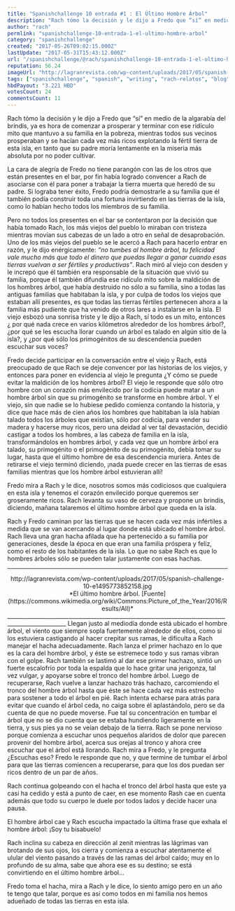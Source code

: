 ```yaml
---
title: "Spanishchallenge 10 entrada #1 : El Último Hombre Árbol"
description: "Rach tómo la decisión y le dijo a Fredo que “sí” en medio de la algarabía del brindis, ya es hora de comenzar a prosperar y terminar con ese ridículo ..."
author: "rach"
permlink: "spanishchallenge-10-entrada-1-el-ultimo-hombre-arbol"
category: "spanishchallenge"
created: "2017-05-26T09:02:15.000Z"
lastUpdate: "2017-05-31T15:43:12.000Z"
url: "/spanishchallenge/@rach/spanishchallenge-10-entrada-1-el-ultimo-hombre-arbol"
reputation: 56.24
imageUrl: "http://lagranrevista.com/wp-content/uploads/2017/05/spanish-challenge-10-e1495773852158.jpg"
tags: ["spanishchallenge", "spanish", "writing", "rach-relatos", "blog"]
hbdPayout: "3.221 HBD"
votesCount: 24
commentsCount: 11
---
```


Rach tómo la decisión y le dijo a Fredo que “sí” en medio de la algarabía del brindis, ya es hora de comenzar a prosperar y terminar con ese ridículo mito que mantuvo a su familia en la pobreza, mientras todos sus vecinos prosperaban y se hacían cada vez más ricos explotando la fértil tierra de esta isla, en tanto que su padre moría lentamente en la miseria más absoluta por no poder cultivar.

La cara de alegría de Fredo no tiene parangón con las de los otros que están presentes en el bar, por fin había logrado convencer a Rach de asociarse con él  para poner a trabajar la tierra muerta que heredó de su padre. Si lograba tener éxito, Fredo podría demostrarle a su familia que él también podía construir toda una fortuna invirtiendo en las tierras de la isla, como lo habían hecho todos los miembros de su familia.

Pero no todos los presentes en el bar se contentaron por la decisión que había tomado Rach, los más viejos del pueblo lo miraban con tristeza mientras movían sus cabezas de un lado a otro en señal de desaprobación. Uno de los más viejos del pueblo se le acercó a Rach para hacerlo entrar en razón, y le dijo enérgicamente: *“no tumbes al hombre árbol, tu felicidad vale mucho más que todo el dinero que puedas llegar a ganar cuando esas tierras vuelvan a ser fértiles y productivas”*. Rach miró al viejo con desden y le increpó que él también era responsable de la situación que vivió su familia, porque él también difundía ese ridículo mito sobre la maldición de los hombres árbol, que había destruido no sólo a su familia, sino a todas las antiguas familias que habitaban la isla, y por culpa de todos los viejos que estaban allí presentes, es que todas las tierras fértiles pertenecen ahora a la familia más pudiente que ha venido de otros lares a instalarse en la isla. El viejo esbozó una sonrisa triste y le dijo a Rach, sí todo es un mito, entonces ¿ por qué nada crece en varios kilómetros alrededor de los hombres árbol?,  ¿por qué se les escucha llorar cuando un árbol es talado en algún sitio de la isla?, y ¿por qué sólo los primogénitos de su descendencia pueden escuchar sus voces? 

Fredo decide participar en la conversación entre el viejo y Rach, está preocupado de que Rach se deje convencer por las historias de los viejos, y entonces para poner en evidencia al viejo le pregunta ¿Y cómo se puede evitar la maldición de los hombres árbol? El viejo le responde que sólo otro hombre con un corazón más envilecido por la codicia puede matar a un hombre árbol sin que su primogénito se transforme en hombre árbol. Y el viejo, sin que nadie se lo hubiese pedido comienza contando la historia, y dice que hace más de cien años los hombres que habitaban la isla habían talado todos los árboles que existían, sólo por codicia, para vender su madera y hacerse muy ricos, pero una deidad al ver tal devastación, decidió castigar a todos los hombres, a las cabeza de familia en la isla, transformándolos en hombres árbol, y cada vez que un hombre árbol era talado, su primogénito o el  primogénito de su primogénito, debía tomar su lugar, hasta que el último hombre de esa descendencia muriera. Antes de retirarse el viejo terminó diciendo,  ¡nada puede crecer en las tierras de esas familias mientras que los hombre árbol estuvieran allí!

Fredo mira a Rach y le dice, nosotros somos más codiciosos que cualquiera en esta isla y tenemos el corazón envilecido porque queremos ser groseramente ricos. Rach levanta su vaso de cerveza y propone un brindis, diciendo,  mañana talaremos el último hombre árbol que queda en la isla.

Rach y Fredo caminan por las tierras que se hacen cada vez más infértiles a medida que se van acercando al lugar donde está ubicado el hombre árbol. Rach lleva una gran hacha afilada que ha pertenecido a su familia por generaciones, desde la época en que eran una familia próspera y feliz, como el resto de los habitantes de la isla. Lo que no sabe Rach es que lo hombres árboles sólo se pueden talar justamente con esas hachas.
__________________________________________________________________________________________________
<center>http://lagranrevista.com/wp-content/uploads/2017/05/spanish-challenge-10-e1495773852158.jpg</center>
<center>*El último hombre árbol. [Fuente](https://commons.wikimedia.org/wiki/Commons:Picture_of_the_Year/2016/Results/All)*</center>
___________________________________________________________________________________________________
Llegan justo al mediodía donde está ubicado el hombre árbol, el viento que siempre sopla fuertemente alrededor de ellos, como si los estuviera castigando al hacer crepitar sus ramas, le dificulta a Rach manejar el hacha adecuadamente. Rach lanza el primer hachazo en lo que es la cara del hombre árbol, y éste se estremece todo y sus ramas vibran con el golpe. Rach también se lastimó al dar ese primer hachazo, sintió un fuerte escalofrío por toda la espalda que lo hace gritar una jerigonza, tal vez vulgar, y apoyarse sobre el tronco del hombre árbol. Luego de recuperarse, Rach vuelve a lanzar hachazo trás hachazo, carcomiendo el tronco del hombre árbol hasta que éste se hace cada vez más estrecho para sostener a todo el árbol en pié. Rach intenta echarse para atrás para evitar que cuando el árbol ceda, no caiga sobre él aplastándolo, pero se da cuenta de que no puede moverse. Fue tal su concentración en tumbar el árbol que no se dio cuenta que se estaba hundiendo ligeramente en la tierra, y sus pies ya no se veían debajo de la tierra. Rach se pone nervioso porque comienza a escuchar unos pequeños alaridos de dolor que parecen provenir del hombre árbol, acerca sus orejas al tronco y ahora cree escuchar que el árbol está llorando. Rach mira a Fredo, y le pregunta ¿Escuchas eso? Fredo le responde que no, y que termine de tumbar el árbol para que las tierras comiencen a recuperarse, para que los dos puedan ser ricos dentro de un par de años.

Rach continua golpeando con el hacha el tronco del árbol hasta que este ya casi ha cedido y está a punto de caer, en ese momento Rash cae en cuenta además que todo su cuerpo le duele por todos lados y decide hacer una pausa. 

El hombre árbol cae y Rach escucha impactado la última frase que exhala el hombre árbol: ¡Soy tu bisabuelo!

Rach inclina su cabeza en dirección al zenit mientras las lágrimas van brotando de sus ojos, los cierra y comienza a escuchar atentamente el ulular del viento pasando a través de las ramas del árbol caído; muy en lo profundo de su alma, sabe que ahora ese es su destino; se está convirtiendo en el último hombre árbol…

Fredo toma el hacha, mira a Rach y le dice, lo siento amigo pero en un año te tengo que talar, porque es así como todos en mi familia nos hemos adueñado de todas las tierras en esta isla.